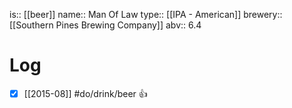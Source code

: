 is:: [[beer]]
name:: Man Of Law
type:: [[IPA - American]]
brewery:: [[Southern Pines Brewing Company]]
abv:: 6.4

# Log
- [x] [[2015-08]] #do/drink/beer 👍

